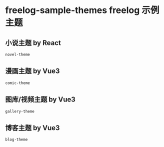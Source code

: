 # freelog-sample-themes freelog 示例主题

## 小说主题 by React

    novel-theme

## 漫画主题 by Vue3

    comic-theme

## 图库/视频主题 by Vue3

    gallery-theme

## 博客主题 by Vue3

    blog-theme
